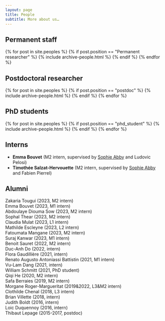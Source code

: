 ```yaml
---
layout: page
title: People
subtitle: More about us…
---
```


## Permanent staff

{% for post in site.peoples %}
    {% if post.position == "Permanent researcher" %}
        {% include archive-people.html %}
    {% endif %}
{% endfor %}

## Postdoctoral researcher

{% for post in site.peoples %}
    {% if post.position == "postdoc" %}
        {% include archive-people.html %}
    {% endif %}
{% endfor %}


## PhD students

{% for post in site.peoples %}
    {% if post.position == "phd_student" %}
        {% include archive-people.html %}
    {% endif %}
{% endfor %}


## Interns

- **Emma Bouvet** (M2 intern, supervised by [Sophie
  Abby](https://sophieabby.github.io/) and Ludovic Pelosi)
- **Timothée Salzat-Hervouette** (M2 intern, supervised by [Sophie
  Abby](https://sophieabby.github.io/) and Fabien Pierrel)

## Alumni

Zakaria Tougui (2023, M2 intern)  
Emma Bouvet (2023, M1 intern)  
Abdoulaye Diouma Sow (2023, M2 intern)  
Sophal Thear (2023, M2 intern)  
Claudia Mulat (2023, L1 intern)  
Mathilde Escleyne (2023, L2 intern)  
Fatoumata Mangane (2023, M2 intern)  
Suraj Kanwar (2023, M1 intern)  
Benoit Sauret (2022, M2 intern)  
Duc-Anh Do (2022, intern)  
Flora Gaudillière (2021, intern)  
Renato Augusto Antoniassi Battistin (2021, M1 intern)  
Vu-Lam Dang (2021, intern)  
William Schmitt (2021, PhD student)  
Qiqi He (2020, M2 intern)  
Safa Berraies (2019, M2 intern)  
Morgane Roger-Margueritat (2019&2022, L3&M2 intern)  
Clothilde Chenal (2018, L3 intern)  
Brian Villette (2018, intern)  
Judith Boldt (2016, intern)  
Loic Duquennoy (2016, intern)  
Thibaut Lepage (2015-2017, postdoc)
